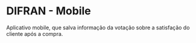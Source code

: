 # DIFRAN - Mobile

Aplicativo mobile, que salva informação da votação sobre a satisfação do cliente após a compra.

